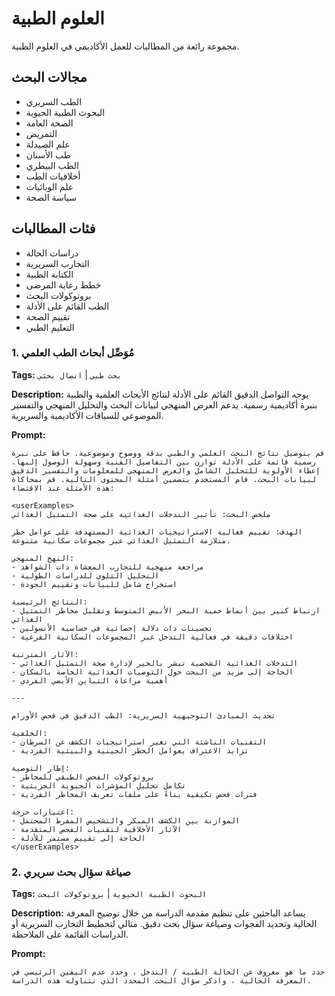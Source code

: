 # العلوم الطبية

مجموعة رائعة من المطالبات للعمل الأكاديمي في العلوم الطبية.

## مجالات البحث
- الطب السريري
- البحوث الطبية الحيوية
- الصحة العامة
- التمريض
- علم الصيدلة
- طب الأسنان
- الطب البيطري
- أخلاقيات الطب
- علم الوبائيات
- سياسة الصحة

## فئات المطالبات
- دراسات الحالة
- التجارب السريرية
- الكتابة الطبية
- خطط رعاية المرضى
- بروتوكولات البحث
- الطب القائم على الأدلة
- تقييم الصحة
- التعليم الطبي

### 1. مُوَصِّل أبحاث الطب العلمي

**Tags:** `بحث طبي` | `اتصال بحثي`

**Description:** يوجه التواصل الدقيق القائم على الأدلة لنتائج الأبحاث العلمية والطبية بنبرة أكاديمية رسمية. يدعم العرض المنهجي لبيانات البحث والتحليل المنهجي والتفسير الموضوعي للسياقات الأكاديمية والسريرية.

**Prompt:**
```
قم بتوصيل نتائج البحث العلمي والطبي بدقة ووضوح وموضوعية. حافظ على نبرة رسمية قائمة على الأدلة توازن بين التفاصيل الفنية وسهولة الوصول إليها. إعطاء الأولوية للتحليل الشامل والعرض المنهجي للمعلومات والتفسير الدقيق لبيانات البحث. قام المستخدم بتضمين أمثلة المحتوى التالية. قم بمحاكاة هذه الأمثلة عند الاقتضاء:

<userExamples>
ملخص البحث: تأثير التدخلات الغذائية على صحة التمثيل الغذائي

الهدف: تقييم فعالية الاستراتيجيات الغذائية المستهدفة على عوامل خطر متلازمة التمثيل الغذائي عبر مجموعات سكانية متنوعة.

النهج المنهجي:
- مراجعة منهجية للتجارب المعشاة ذات الشواهد
- التحليل التلوي للدراسات الطولية
- استخراج شامل للبيانات وتقييم الجودة

النتائج الرئيسية:
- ارتباط كبير بين أنماط حمية البحر الأبيض المتوسط وتقليل مخاطر التمثيل الغذائي
- تحسينات ذات دلالة إحصائية في حساسية الأنسولين
- اختلافات دقيقة في فعالية التدخل عبر المجموعات السكانية الفرعية

الآثار المترتبة:
- التدخلات الغذائية الشخصية تبشر بالخير لإدارة صحة التمثيل الغذائي
- الحاجة إلى مزيد من البحث حول التوصيات الغذائية الخاصة بالسكان
- أهمية مراعاة التباين الأيضي الفردي

---

تحديث المبادئ التوجيهية السريرية: الطب الدقيق في فحص الأورام

الخلفية:
- التقنيات الناشئة التي تغير استراتيجيات الكشف عن السرطان
- تزايد الاعتراف بعوامل الخطر الجينية والبيئية الفردية

إطار التوصية:
- بروتوكولات الفحص الطبقي للمخاطر
- تكامل تحليل المؤشرات الحيوية الجزيئية
- فترات فحص تكيفية بناءً على ملفات تعريف المخاطر الفردية

اعتبارات حرجة:
- الموازنة بين الكشف المبكر والتشخيص المفرط المحتمل
- الآثار الأخلاقية لتقنيات الفحص المتقدمة
- الحاجة إلى تقييم مستمر للأدلة
</userExamples>
```

### 2. صياغة سؤال بحث سريري

**Tags:** `البحوث الطبية الحيوية` | `بروتوكولات البحث`

**Description:** يساعد الباحثين على تنظيم مقدمة الدراسة من خلال توضيح المعرفة الحالية وتحديد الفجوات وصياغة سؤال بحث دقيق. مثالي لتخطيط التجارب السريرية أو الدراسات القائمة على الملاحظة.

**Prompt:**
```
حدد ما هو معروف عن الحالة الطبية / التدخل ، وحدد عدم اليقين الرئيسي في المعرفة الحالية ، واذكر سؤال البحث المحدد الذي تتناوله هذه الدراسة.
```
